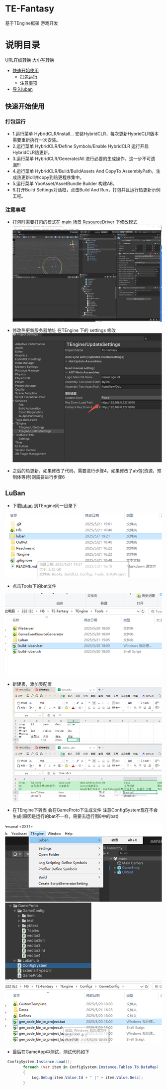 # TE-Fantasy
基于TEngine框架 游戏开发
# 说明目录 
[URL在线转换](https://www.toolhelper.cn/EncodeDecode/Url?type=1)
[大小写转换](https://app.xunjiepdf.com/yinwen)
- [快速开始使用](#%E5%BF%AB%E9%80%9F%E5%BC%80%E5%A7%8B%E4%BD%BF%E7%94%A8)  
    * [打包运行](#%E6%89%93%E5%8C%85%E8%BF%90%E8%A1%8C)
    * [注意事项](#%E6%B3%A8%E6%84%8F%E4%BA%8B%E9%A1%B9)
- [导入luban](#luban)


## 快速开始使用

### 打包运行
 *   1.运行菜单 HybridCLR/Install... 安装HybridCLR，每次更新HybridCLR版本需要重新执行一次安装。
 *   2.运行菜单 HybridCLR/Define Symbols/Enable HybridCLR 运行开启HybridCLR热更新。
 *   3.运行菜单 HybridCLR/Generate/All 进行必要的生成操作。这一步不可遗漏!!!
 *   4.运行菜单 HybridCLR/Build/BuildAssets And CopyTo AssemblyPath，生成热更新dll并copy到热更程序集中。
 *   5.运行菜单 YooAsset/AssetBundle Builder 构建AB。
 *   6.打开Build Settings对话框，点击Build And Run，打包并且运行热更新示例工程。
### 注意事项
* 打包时需要打包的模式在 main 场景 ResourceDriver 下修改模式
![](./Readmesrc/1.png)  

* 修改热更新服务器地址 在TEngine 下的 settings 修改
![](./Readmesrc/2.png)

* 之后的热更新，如果修改了代码，需要进行步骤4，如果修改了ab包(资源，预制体等待)则需要进行步骤6

## LuBan
* 下载[luban](https://github.com/focus-creative-games/luban.git) 到TEngine同一目录下   

![](./Readmesrc/4.png)
* 点击Tools下的bat文件  

![](./Readmesrc/3.png)

* 新建表，添加表配置
![](./Readmesrc/5.png)

* 在TEngine下转表 会在GameProto下生成文件 注意ConfigSystem现在不会生成(原因是运行的bat不一样，需要去运行图8中的bat)  

![](./Readmesrc/6.png)
![](./Readmesrc/7.png)
![](./Readmesrc/8.png)
* 最后在GameApp中测试，测试代码如下
```c#
 ConfigSystem.Instance.Load();
        foreach (var item in ConfigSystem.Instance.Tables.Tb.DataMap)
        {
            Log.Debug(item.Value.Id + " |" + item.Value.Desc);
        }
```